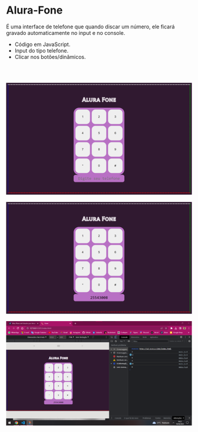 # Alura-Fone
É uma interface de telefone que quando discar um número, ele ficará gravado automaticamente no input e no console.
<br>
<ul>
<li> Código em JavaScript.</li>
<li> Input do tipo telefone.</li>
<li>Clicar nos botões/dinâmicos. </li>
</ul>
<br>
<br>

![preview](img/preview1.png)
<br>
<br>
![preview](img/preview2.png)
<br>
<br>
![preview](img/preview3.png)
